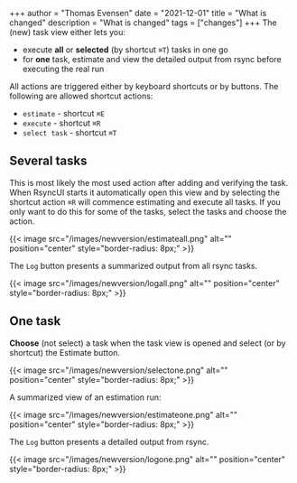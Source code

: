 +++
author = "Thomas Evensen"
date = "2021-12-01"
title =  "What is changed"
description = "What is changed"
tags = ["changes"]
+++
The (new) task view either lets you:

- execute **all** or **selected** (by shortcut `⌘T`) tasks in one go
- for **one** task, estimate and view the detailed output from rsync before executing the real run

All actions are triggered either by keyboard shortcuts or by buttons. The following are allowed shortcut actions:

- `estimate` - shortcut `⌘E`
- `execute` - shortcut `⌘R`
- `select task` - shortcut `⌘T`

## Several tasks

This is most likely the most used action after adding and verifying the task. When RsyncUI starts it automatically open this view and by selecting the shortcut action `⌘R` will commence estimating and execute all tasks. If you only want to do this for some of the tasks, select the tasks and choose the action.

{{< image src="/images/newversion/estimateall.png" alt="" position="center" style="border-radius: 8px;" >}}

The `Log` button presents a summarized output from all rsync tasks. 

{{< image src="/images/newversion/logall.png" alt="" position="center" style="border-radius: 8px;" >}}

## One task

**Choose** (not select) a task when the task view is opened and select (or by shortcut) the Estimate button.

{{< image src="/images/newversion/selectone.png" alt="" position="center" style="border-radius: 8px;" >}}

A summarized view of an estimation run:

{{< image src="/images/newversion/estimateone.png" alt="" position="center" style="border-radius: 8px;" >}}

The `Log` button presents a detailed output from rsync.

{{< image src="/images/newversion/logone.png" alt="" position="center" style="border-radius: 8px;" >}}
